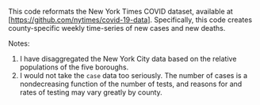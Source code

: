 This code reformats the New York Times COVID dataset, available at [https://github.com/nytimes/covid-19-data]. Specifically, this code creates county-specific weekly time-series of new cases and new deaths. 

Notes:

1. I have disaggregated the New York City data based on the relative populations of the five boroughs. 
2. I would not take the `case` data too seriously. The number of cases is a nondecreasing function of the number of tests, and reasons for and rates of testing may vary greatly by county. 


